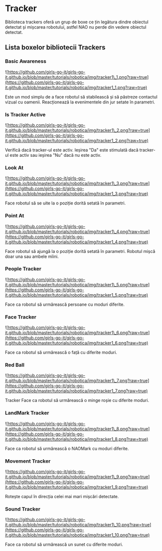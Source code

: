 # Tracker

Biblioteca trackers oferă un grup de boxe ce țin legătura dindre obiectul detectat și mișcarea robotului, astfel NAO nu perde din vedere obiectul detectat.

## Lista boxelor bibliotecii Trackers

### Basic Awareness

![https://github.com/girls-go-it/girls-go-it.github.io/blob/master/tutorials/robotica/img/tracker1\_1.png?raw=true](https://github.com/girls-go-it/girls-go-it.github.io/blob/master/tutorials/robotica/img/tracker1_1.png?raw=true)

Este un mod simplu de a face robotul să stabilească și să păstreze contactul vizual cu oamenii. Reacționează la evenimentele din jur setate în parametri.

### Is Tracker Active

![https://github.com/girls-go-it/girls-go-it.github.io/blob/master/tutorials/robotica/img/tracker1\_2.png?raw=true](https://github.com/girls-go-it/girls-go-it.github.io/blob/master/tutorials/robotica/img/tracker1_2.png?raw=true)

Verifică dacă tracker-ul este activ. Ieșirea "Da" este stimulată dacă tracker-ul este activ sau ieșirea "Nu" dacă nu este activ.

### Look At

![https://github.com/girls-go-it/girls-go-it.github.io/blob/master/tutorials/robotica/img/tracker1\_3.png?raw=true](https://github.com/girls-go-it/girls-go-it.github.io/blob/master/tutorials/robotica/img/tracker1_3.png?raw=true)

Face robotul să se uite la o poziție dorită setată în parametri.

### Point At

![https://github.com/girls-go-it/girls-go-it.github.io/blob/master/tutorials/robotica/img/tracker1\_4.png?raw=true](https://github.com/girls-go-it/girls-go-it.github.io/blob/master/tutorials/robotica/img/tracker1_4.png?raw=true)

Face robotul să ajungă la o poziție dorită setată în parametri. Robotul mișcă doar una sau ambele mîini.

### People Tracker

![https://github.com/girls-go-it/girls-go-it.github.io/blob/master/tutorials/robotica/img/tracker1\_5.png?raw=true](https://github.com/girls-go-it/girls-go-it.github.io/blob/master/tutorials/robotica/img/tracker1_5.png?raw=true)

Face ca robotul să urmărească persoane cu moduri diferite.

### Face Tracker

![https://github.com/girls-go-it/girls-go-it.github.io/blob/master/tutorials/robotica/img/tracker1\_6.png?raw=true](https://github.com/girls-go-it/girls-go-it.github.io/blob/master/tutorials/robotica/img/tracker1_6.png?raw=true)

Face ca robotul să urmărească o față cu diferite moduri.

### Red Ball

![https://github.com/girls-go-it/girls-go-it.github.io/blob/master/tutorials/robotica/img/tracker1\_7.png?raw=true](https://github.com/girls-go-it/girls-go-it.github.io/blob/master/tutorials/robotica/img/tracker1_7.png?raw=true)

Tracker Face ca robotul să urmărească o minge roșie cu diferite moduri.

### LandMark Tracker

![https://github.com/girls-go-it/girls-go-it.github.io/blob/master/tutorials/robotica/img/tracker1\_8.png?raw=true](https://github.com/girls-go-it/girls-go-it.github.io/blob/master/tutorials/robotica/img/tracker1_8.png?raw=true)

Face ca robotul să urmărească o NAOMark cu moduri diferite.

### Movement Tracker

![https://github.com/girls-go-it/girls-go-it.github.io/blob/master/tutorials/robotica/img/tracker1\_9.png?raw=true](https://github.com/girls-go-it/girls-go-it.github.io/blob/master/tutorials/robotica/img/tracker1_9.png?raw=true)

Rotește capul în direcția celei mai mari mișcări detectate.

### Sound Tracker

![https://github.com/girls-go-it/girls-go-it.github.io/blob/master/tutorials/robotica/img/tracker1\_10.png?raw=true](https://github.com/girls-go-it/girls-go-it.github.io/blob/master/tutorials/robotica/img/tracker1_10.png?raw=true)

Face ca robotul să urmărească un sunet cu diferite moduri.

